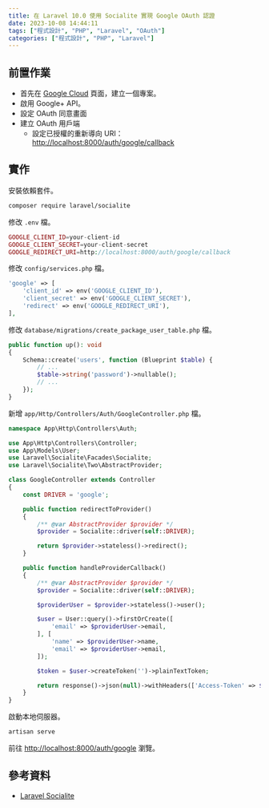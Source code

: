 ```yaml
---
title: 在 Laravel 10.0 使用 Socialite 實現 Google OAuth 認證
date: 2023-10-08 14:44:11
tags: ["程式設計", "PHP", "Laravel", "OAuth"]
categories: ["程式設計", "PHP", "Laravel"]
---
```


## 前置作業

- 首先在 [Google Cloud](https://console.cloud.google.com/projectcreate) 頁面，建立一個專案。
- 啟用 Google+ API。
- 設定 OAuth 同意畫面
- 建立 OAuth 用戶端
  - 設定已授權的重新導向 URI：<http://localhost:8000/auth/google/callback>

## 實作

安裝依賴套件。

```bash
composer require laravel/socialite
```

修改 `.env` 檔。

```php
GOOGLE_CLIENT_ID=your-client-id
GOOGLE_CLIENT_SECRET=your-client-secret
GOOGLE_REDIRECT_URI=http://localhost:8000/auth/google/callback
```

修改 `config/services.php` 檔。

```php
'google' => [
    'client_id' => env('GOOGLE_CLIENT_ID'),
    'client_secret' => env('GOOGLE_CLIENT_SECRET'),
    'redirect' => env('GOOGLE_REDIRECT_URI'),
],
```

修改 `database/migrations/create_package_user_table.php` 檔。

```php
public function up(): void
{
    Schema::create('users', function (Blueprint $table) {
        // ...
        $table->string('password')->nullable();
        // ...
    });
}
```

新增 `app/Http/Controllers/Auth/GoogleController.php` 檔。

```php
namespace App\Http\Controllers\Auth;

use App\Http\Controllers\Controller;
use App\Models\User;
use Laravel\Socialite\Facades\Socialite;
use Laravel\Socialite\Two\AbstractProvider;

class GoogleController extends Controller
{
    const DRIVER = 'google';

    public function redirectToProvider()
    {
        /** @var AbstractProvider $provider */
        $provider = Socialite::driver(self::DRIVER);

        return $provider->stateless()->redirect();
    }

    public function handleProviderCallback()
    {
        /** @var AbstractProvider $provider */
        $provider = Socialite::driver(self::DRIVER);

        $providerUser = $provider->stateless()->user();

        $user = User::query()->firstOrCreate([
            'email' => $providerUser->email,
        ], [
            'name' => $providerUser->name,
            'email' => $providerUser->email,
        ]);

        $token = $user->createToken('')->plainTextToken;

        return response()->json(null)->withHeaders(['Access-Token' => $token]);
    }
}
```

啟動本地伺服器。

```bash
artisan serve
```

前往 <http://localhost:8000/auth/google> 瀏覽。

## 參考資料

- [Laravel Socialite](https://laravel.com/docs/10.x/socialite)
